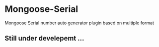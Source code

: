 # Mongoose-Serial

Mongoose Serial number auto generator plugin based on multiple format

## Still under develepemt ...
